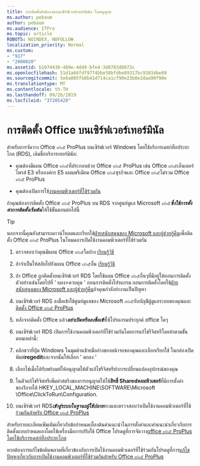 ```yaml
---
title: การติดตั้งสำนักงานบนเซิร์ฟเวอร์เทอร์มินัล-ใบอนุญาต
ms.author: pebaum
author: pebaum
ms.audience: ITPro
ms.topic: article
ROBOTS: NOINDEX, NOFOLLOW
localization_priority: Normal
ms.custom:
- "917"
- "2000020"
ms.assetid: b1074430-489e-4d49-bfe4-3d8783d8073c
ms.openlocfilehash: 51d1a66fdf9774bbe58bfdbe89317bc93834be09
ms.sourcegitcommit: 5e6a805fb0b41d714ca1cf90e23b8e2daa90f90e
ms.translationtype: MT
ms.contentlocale: th-TH
ms.lasthandoff: 09/26/2019
ms.locfileid: "37205428"
---
```

# <a name="installing-office-on-a-terminal-server"></a>การติดตั้ง Office บนเซิร์ฟเวอร์เทอร์มินัล

สำหรับการจัดวาง Office ๓๖๕ ProPlus บนเซิร์ฟเวอร์ Windows โดยใช้บริการเดสก์ท็อประยะไกล (RDS), เดิมชื่อบริการเทอร์มินัล:
  
- คุณต้องมีแผน Office ๓๖๕ที่ประกอบด้วย Office ๓๖๕ ProPlus เช่น Office ๓๖๕เอ็นเตอร์ไพรส์ E3 หรือองค์กร E5 แผนพรีเมียม Office ๓๖๕ธุรกิจและ Office ๓๖๕ไม่รวม Office ๓๖๕ ProPlus

- คุณต้องเปิดการใช้[งานคอมพิวเตอร์ที่ใช้ร่วมกัน](https://docs.microsoft.com/DeployOffice/overview-of-shared-computer-activation-for-office-365-proplus)

ถ้าคุณต้องการติดตั้ง Office ๓๖๕ ProPlus บน RDS จากศูนย์ดูแล Microsoft ๓๖๕***ซึ่งใช้การตั้งค่าการติดตั้งเริ่มต้น***ให้ใช้ขั้นตอนต่อไปนี้

> [!TIP]
> นอกจากนี้คุณยังสามารถดาวน์โหลดและเรียกใช้[ฝ่ายสนับสนุนของ Microsoft และผู้ช่วยกู้คืน](https://aka.ms/SaRA_OfficeSCA_M365Portal)เพื่อติดตั้ง Office ๓๖๕ ProPlus ในโหมดการเปิดใช้งานคอมพิวเตอร์ที่ใช้ร่วมกัน
  
1. ตรวจสอบว่าคุณมีแผน Office ๓๖๕ใดบ้าง [เรียนรู้วิธี](https://docs.microsoft.com/office365/admin/admin-overview/what-subscription-do-i-have)

2. ถ้าจำเป็นให้สลับไปยังแผน Office ๓๖๕อื่น [เรียนรู้วิธี](https://docs.microsoft.com/office365/admin/subscriptions-and-billing/switch-to-a-different-plan)

3. ถ้า Office ถูกติดตั้งบนเซิร์ฟเวอร์ RDS โดยใช้แผน Office ๓๖๕อื่นๆที่มีอยู่ให้ถอนการติดตั้ง ตัวอย่างเช่นโดยไปที่ ' แผง\>ควบคุม ' ถอนการติดตั้งโปรแกรม ถอนการติดตั้งโดยใช้[ฝ่ายสนับสนุนของ Microsoft และผู้ช่วยกู้คืน](https://aka.ms/SARA-OfficeUninstall-Alchemy)ถ้าคุณกำลังทำงานเป็นปัญหา

4. บนเซิร์ฟเวอร์ RDS ลงชื่อเข้าใช้ศูนย์ดูแลของ Microsoft ๓๖๕กับบัญชีผู้ดูแลระบบของคุณและ[ติดตั้ง Office ๓๖๕ ProPlus](https://portal.office.com/OLS/MySoftware.aspx)

5. หลังจากติดตั้ง Office แล้ว***อย่าเปิดหรือลงชื่อเข้า***ใช้โปรแกรมประยุกต์ office ใดๆ

6. บนเซิร์ฟเวอร์ RDS เปิดการใช้งานคอมพิวเตอร์ที่ใช้ร่วมกันโดยการแก้ไขรีจิสทรีโดยทำตามขั้นตอนเหล่านี้:

1. คลิกขวาที่ปุ่ม Windows ในมุมด้านซ้ายมือล่างของหน้าจอของคุณและเลือกเรียกใช้ ในกล่องเปิดพิมพ์**regedit**และจากนั้นให้เลือก ' ตกลง '

2. เลือกใช่เมื่อได้รับพร้อมท์ให้อนุญาตให้ตัวแก้ไขรีจิสทรีทำการเปลี่ยนแปลงอุปกรณ์ของคุณ

3. ในตัวแก้ไขรีจิสทรีเพิ่มค่าสตริงของการอนุญาตให้ใช้**สิทธิ์ Sharedคอมพิวเตอร์**ที่มีการตั้งค่าของ1ภายใต้ HKEY_LOCAL_MACHINE\SOFTWARE\Microsoft \Office\ClickToRun\Configuration.

7. บนเซิร์ฟเวอร์ RDS***เข้าสู่ระบบในฐานะผู้ใช้ปลาย***ทางและตรวจสอบว่าเปิดใช้งานคอมพิวเตอร์ที่ใช้[ร่วมกันสำหรับ Office ๓๖๕ ProPlus](https://docs.microsoft.com/DeployOffice/troubleshoot-issues-with-shared-computer-activation-for-office-365-proplus#verify-that-activation-for-office-365-proplus-succeeded)

สำหรับรายละเอียดเพิ่มเติมเกี่ยวกับข้อกำหนดเบื้องต้นคำแนะนำในการตั้งค่าและคำแนะนำเกี่ยวกับการติดตั้งแบบกำหนดเองโดยใช้เครื่องมือการปรับใช้ Office โปรดดูที่การจัดวาง[office ๓๖๕ ProPlus โดยใช้บริการเดสก์ท็อประยะไกล](https://docs.microsoft.com/DeployOffice/deploy-office-365-proplus-by-using-remote-desktop-services)
  
หากต้องการแก้ไขข้อผิดพลาดที่เกี่ยวข้องกับการเปิดใช้งานคอมพิวเตอร์ที่ใช้ร่วมกันโปรดดูที่การ[แก้ไขปัญหาเกี่ยวกับการเปิดใช้งานคอมพิวเตอร์ที่ใช้ร่วมกันสำหรับ Office ๓๖๕ ProPlus](https://docs.microsoft.com/DeployOffice/troubleshoot-issues-with-shared-computer-activation-for-office-365-proplus)
  